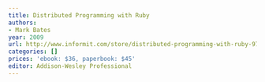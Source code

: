 ```yaml
---
title: Distributed Programming with Ruby
authors:
- Mark Bates
year: 2009
url: http://www.informit.com/store/distributed-programming-with-ruby-9780321638366
categories: []
prices: 'ebook: $36, paperbook: $45'
editor: Addison-Wesley Professional
---
```

